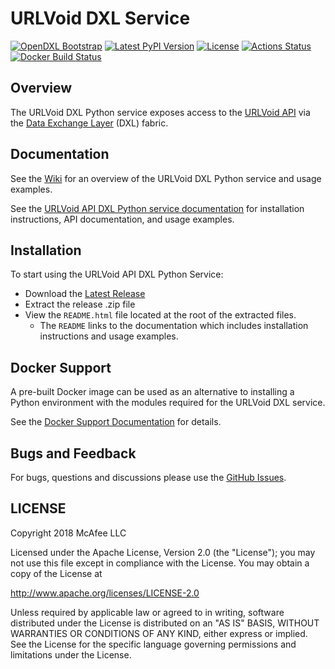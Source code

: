 # URLVoid DXL Service
[![OpenDXL Bootstrap](https://img.shields.io/badge/Built%20With-OpenDXL%20Bootstrap-blue.svg)](https://github.com/opendxl/opendxl-bootstrap-python)
[![Latest PyPI Version](https://img.shields.io/pypi/v/dxlurlvoidservice.svg)](https://pypi.python.org/pypi/dxlurlvoidservice)
[![License](https://img.shields.io/badge/License-Apache%202.0-blue.svg)](https://opensource.org/licenses/Apache-2.0)
[![Actions Status](https://github.com/opendxl/opendxl-urlvoid-service-python/workflows/Build/badge.svg)](https://github.com/opendxl/opendxl-urlvoid-service-python/actions)
[![Docker Build Status](https://img.shields.io/docker/cloud/build/opendxl/opendxl-urlvoid-service-python.svg)](https://hub.docker.com/r/opendxl/opendxl-urlvoid-service-python/)


## Overview

The URLVoid DXL Python service exposes access to the [URLVoid API](http://www.urlvoid.com/api/)
via the [Data Exchange Layer](http://www.mcafee.com/us/solutions/data-exchange-layer.aspx) (DXL) fabric.

## Documentation

See the [Wiki](https://github.com/opendxl/opendxl-urlvoid-service-python/wiki) for an overview of the
URLVoid DXL Python service and usage examples.

See the [URLVoid API DXL Python service documentation](https://opendxl.github.io/opendxl-urlvoid-service-python/pydoc) for
installation instructions, API documentation, and usage examples.

## Installation

To start using the URLVoid API DXL Python Service:

* Download the [Latest Release](https://github.com/opendxl/opendxl-urlvoid-service-python/releases/latest)
* Extract the release .zip file
* View the `README.html` file located at the root of the extracted files.
  * The `README` links to the documentation which includes installation instructions and usage examples.

## Docker Support

A pre-built Docker image can be used as an alternative to installing a Python environment with the
modules required for the URLVoid DXL service.

See the [Docker Support Documentation](https://opendxl.github.io/opendxl-urlvoid-service-python/pydoc/docker.html) for details.

## Bugs and Feedback

For bugs, questions and discussions please use the [GitHub Issues](https://github.com/opendxl/opendxl-urlvoid-service-python/issues).

## LICENSE

Copyright 2018 McAfee LLC

Licensed under the Apache License, Version 2.0 (the "License"); you may not use this file except in compliance with the License. You may obtain a copy of the License at

http://www.apache.org/licenses/LICENSE-2.0

Unless required by applicable law or agreed to in writing, software distributed under the License is distributed on an "AS IS" BASIS, WITHOUT WARRANTIES OR CONDITIONS OF ANY KIND, either express or implied. See the License for the specific language governing permissions and limitations under the License.
